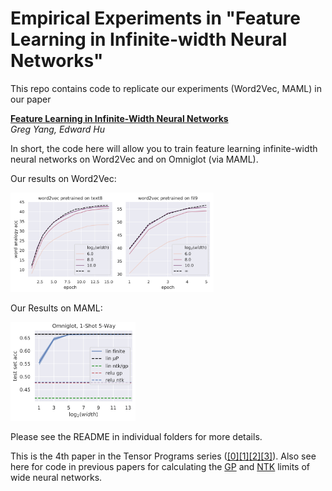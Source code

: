 Empirical Experiments in "Feature Learning in Infinite-width Neural Networks"
========

This repo contains code to replicate our experiments (Word2Vec, MAML) in our paper

[**Feature Learning in Infinite-Width Neural Networks**](https://arxiv.org/abs/2011.14522)<br>
*Greg Yang, Edward Hu*

In short, the code here will allow you to train feature learning infinite-width neural networks on Word2Vec and on Omniglot (via MAML).

Our results on Word2Vec:

<img src="word2vec.png" alt="Word2Vec Results" width="325"/>


Our Results on MAML:

<img src="MAML.png" alt="MAML Results" width="200"/>


Please see the README in individual folders for more details.

This is the 4th paper in the Tensor Programs series ([[0]](http://arxiv.org/abs/1902.04760)[[1]](http://arxiv.org/abs/1910.12478)[[2]](http://arxiv.org/abs/2006.14548)[[3]](http://arxiv.org/abs/2009.10685)). Also see here for code in previous papers for calculating the [GP](https://github.com/thegregyang/GP4A) and [NTK](https://github.com/thegregyang/NTK4A) limits of wide neural networks.
